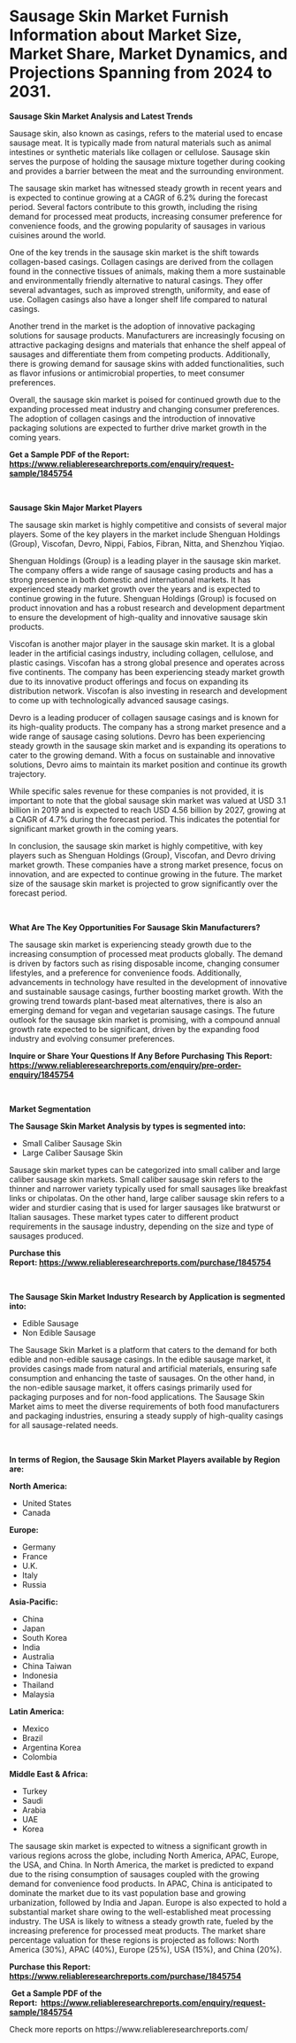 <p><h1>Sausage Skin Market Furnish Information about Market Size, Market Share, Market Dynamics, and Projections Spanning from 2024 to 2031.</h1></p><p><strong>Sausage Skin Market Analysis and Latest Trends</strong></p>
<p><p>Sausage skin, also known as casings, refers to the material used to encase sausage meat. It is typically made from natural materials such as animal intestines or synthetic materials like collagen or cellulose. Sausage skin serves the purpose of holding the sausage mixture together during cooking and provides a barrier between the meat and the surrounding environment.</p><p>The sausage skin market has witnessed steady growth in recent years and is expected to continue growing at a CAGR of 6.2% during the forecast period. Several factors contribute to this growth, including the rising demand for processed meat products, increasing consumer preference for convenience foods, and the growing popularity of sausages in various cuisines around the world.</p><p>One of the key trends in the sausage skin market is the shift towards collagen-based casings. Collagen casings are derived from the collagen found in the connective tissues of animals, making them a more sustainable and environmentally friendly alternative to natural casings. They offer several advantages, such as improved strength, uniformity, and ease of use. Collagen casings also have a longer shelf life compared to natural casings.</p><p>Another trend in the market is the adoption of innovative packaging solutions for sausage products. Manufacturers are increasingly focusing on attractive packaging designs and materials that enhance the shelf appeal of sausages and differentiate them from competing products. Additionally, there is growing demand for sausage skins with added functionalities, such as flavor infusions or antimicrobial properties, to meet consumer preferences.</p><p>Overall, the sausage skin market is poised for continued growth due to the expanding processed meat industry and changing consumer preferences. The adoption of collagen casings and the introduction of innovative packaging solutions are expected to further drive market growth in the coming years.</p></p>
<p><strong>Get a Sample PDF of the Report:&nbsp; <a href="https://www.reliableresearchreports.com/enquiry/request-sample/1845754">https://www.reliableresearchreports.com/enquiry/request-sample/1845754</a></strong></p>
<p>&nbsp;</p>
<p><strong>Sausage Skin Major Market Players</strong></p>
<p><p>The sausage skin market is highly competitive and consists of several major players. Some of the key players in the market include Shenguan Holdings (Group), Viscofan, Devro, Nippi, Fabios, Fibran, Nitta, and Shenzhou Yiqiao.</p><p>Shenguan Holdings (Group) is a leading player in the sausage skin market. The company offers a wide range of sausage casing products and has a strong presence in both domestic and international markets. It has experienced steady market growth over the years and is expected to continue growing in the future. Shenguan Holdings (Group) is focused on product innovation and has a robust research and development department to ensure the development of high-quality and innovative sausage skin products.</p><p>Viscofan is another major player in the sausage skin market. It is a global leader in the artificial casings industry, including collagen, cellulose, and plastic casings. Viscofan has a strong global presence and operates across five continents. The company has been experiencing steady market growth due to its innovative product offerings and focus on expanding its distribution network. Viscofan is also investing in research and development to come up with technologically advanced sausage casings.</p><p>Devro is a leading producer of collagen sausage casings and is known for its high-quality products. The company has a strong market presence and a wide range of sausage casing solutions. Devro has been experiencing steady growth in the sausage skin market and is expanding its operations to cater to the growing demand. With a focus on sustainable and innovative solutions, Devro aims to maintain its market position and continue its growth trajectory.</p><p>While specific sales revenue for these companies is not provided, it is important to note that the global sausage skin market was valued at USD 3.1 billion in 2019 and is expected to reach USD 4.56 billion by 2027, growing at a CAGR of 4.7% during the forecast period. This indicates the potential for significant market growth in the coming years.</p><p>In conclusion, the sausage skin market is highly competitive, with key players such as Shenguan Holdings (Group), Viscofan, and Devro driving market growth. These companies have a strong market presence, focus on innovation, and are expected to continue growing in the future. The market size of the sausage skin market is projected to grow significantly over the forecast period.</p></p>
<p>&nbsp;</p>
<p><strong>What Are The Key Opportunities For Sausage Skin Manufacturers?</strong></p>
<p><p>The sausage skin market is experiencing steady growth due to the increasing consumption of processed meat products globally. The demand is driven by factors such as rising disposable income, changing consumer lifestyles, and a preference for convenience foods. Additionally, advancements in technology have resulted in the development of innovative and sustainable sausage casings, further boosting market growth. With the growing trend towards plant-based meat alternatives, there is also an emerging demand for vegan and vegetarian sausage casings. The future outlook for the sausage skin market is promising, with a compound annual growth rate expected to be significant, driven by the expanding food industry and evolving consumer preferences.</p></p>
<p><strong>Inquire or Share Your Questions If Any Before Purchasing This Report: <a href="https://www.reliableresearchreports.com/enquiry/pre-order-enquiry/1845754">https://www.reliableresearchreports.com/enquiry/pre-order-enquiry/1845754</a></strong></p>
<p>&nbsp;</p>
<p><strong>Market Segmentation</strong></p>
<p><strong>The Sausage Skin Market Analysis by types is segmented into:</strong></p>
<p><ul><li>Small Caliber Sausage Skin</li><li>Large Caliber Sausage Skin</li></ul></p>
<p><p>Sausage skin market types can be categorized into small caliber and large caliber sausage skin markets. Small caliber sausage skin refers to the thinner and narrower variety typically used for small sausages like breakfast links or chipolatas. On the other hand, large caliber sausage skin refers to a wider and sturdier casing that is used for larger sausages like bratwurst or Italian sausages. These market types cater to different product requirements in the sausage industry, depending on the size and type of sausages produced.</p></p>
<p><strong>Purchase this Report:&nbsp;<a href="https://www.reliableresearchreports.com/purchase/1845754">https://www.reliableresearchreports.com/purchase/1845754</a></strong></p>
<p>&nbsp;</p>
<p><strong>The Sausage Skin Market Industry Research by Application is segmented into:</strong></p>
<p><ul><li>Edible Sausage</li><li>Non Edible Sausage</li></ul></p>
<p><p>The Sausage Skin Market is a platform that caters to the demand for both edible and non-edible sausage casings. In the edible sausage market, it provides casings made from natural and artificial materials, ensuring safe consumption and enhancing the taste of sausages. On the other hand, in the non-edible sausage market, it offers casings primarily used for packaging purposes and for non-food applications. The Sausage Skin Market aims to meet the diverse requirements of both food manufacturers and packaging industries, ensuring a steady supply of high-quality casings for all sausage-related needs.</p></p>
<p>&nbsp;</p>
<p><strong>In terms of Region, the Sausage Skin Market Players available by Region are:</strong></p>
<p>
    <p> <strong> North America: </strong>
        <ul>
            <li>United States</li>
            <li>Canada</li>
        </ul>
        </p> 
    <p> <strong> Europe: </strong>
        <ul>
            <li>Germany</li>
            <li>France</li>
            <li>U.K.</li>
            <li>Italy</li>
            <li>Russia</li>
        </ul>
        </p> 
    <p> <strong> Asia-Pacific: </strong>
        <ul>
            <li>China</li>
            <li>Japan</li>
            <li>South Korea</li>
            <li>India</li>
            <li>Australia</li>
            <li>China Taiwan</li>
            <li>Indonesia</li>
            <li>Thailand</li>
            <li>Malaysia</li>
        </ul>
        </p> 
    <p> <strong> Latin America: </strong>
        <ul>
            <li>Mexico</li>
            <li>Brazil</li>
            <li>Argentina Korea</li>
            <li>Colombia</li>
        </ul>
        </p> 
    <p> <strong> Middle East & Africa: </strong>
        <ul>
            <li>Turkey</li>
            <li>Saudi</li>
            <li>Arabia</li>
            <li>UAE</li>
            <li>Korea</li>
        </ul>
    </p>
    </p>
<p><p>The sausage skin market is expected to witness a significant growth in various regions across the globe, including North America, APAC, Europe, the USA, and China. In North America, the market is predicted to expand due to the rising consumption of sausages coupled with the growing demand for convenience food products. In APAC, China is anticipated to dominate the market due to its vast population base and growing urbanization, followed by India and Japan. Europe is also expected to hold a substantial market share owing to the well-established meat processing industry. The USA is likely to witness a steady growth rate, fueled by the increasing preference for processed meat products. The market share percentage valuation for these regions is projected as follows: North America (30%), APAC (40%), Europe (25%), USA (15%), and China (20%).</p></p>
<p><strong>Purchase this Report: <a href="https://www.reliableresearchreports.com/purchase/1845754">https://www.reliableresearchreports.com/purchase/1845754</a></strong></p>
<p>&nbsp;<strong>Get a Sample PDF of the Report:&nbsp;&nbsp;<a href="https://www.reliableresearchreports.com/enquiry/request-sample/1845754">https://www.reliableresearchreports.com/enquiry/request-sample/1845754</a></strong></p>
<p><strong></strong></p>
<p>Check more reports on https://www.reliableresearchreports.com/</p>